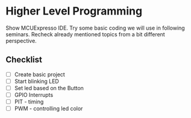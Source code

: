 # Higher Level Programming
Show MCUExpresso IDE. Try some basic coding we will use in following seminars.
Recheck already mentioned topics from a bit different perspective.

## Checklist
 - [ ] Create basic project
 - [ ] Start blinking LED
 - [ ] Set led based on the Button
 - [ ] GPIO Interrupts
 - [ ] PIT - timing
 - [ ] PWM - controlling led color
